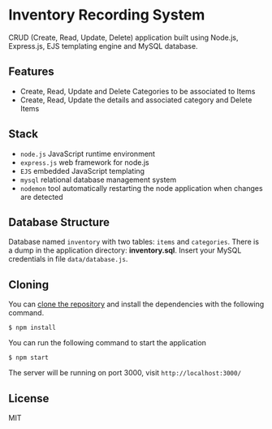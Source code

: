 # Inventory Recording System

CRUD (Create, Read, Update, Delete) application built using Node.js, Express.js, EJS templating engine and MySQL database.

## Features

- Create, Read, Update and Delete Categories to be associated to Items
- Create, Read, Update the details and associated category and Delete Items

## Stack

- `node.js` JavaScript runtime environment
- `express.js` web framework for node.js
- `EJS` embedded JavaScript templating
- `mysql` relational database management system
- `nodemon` tool automatically restarting the node application when changes are detected

## Database Structure

Database named `inventory` with two tables: `items` and `categories`.
There is a dump in the application directory: **inventory.sql**.
Insert your MySQL credentials in file `data/database.js`.

## Cloning

You can [clone the repository](https://docs.github.com/en/repositories/creating-and-managing-repositories/cloning-a-repository) and install the dependencies with the following command.

```
$ npm install

```

You can run the following command to start the application

```
$ npm start

```

The server will be running on port 3000, visit `http://localhost:3000/`

## License

MIT

